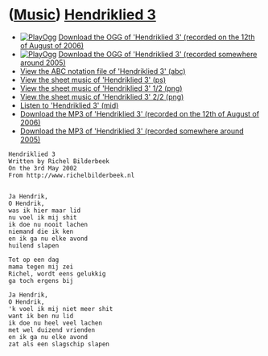# ([Music](Music.htm)) [Hendriklied 3](SongHendriklied3.htm)

 * [![PlayOgg](http://static.fsf.org/playogg/Play_ogg_80x15.png "I support PlayOgg!")](http://playogg.org) [Download the OGG of 'Hendriklied 3' (recorded on the 12th of August of 2006)](CD06_08Hendriklied3_20060812.ogg)
 * [![PlayOgg](http://static.fsf.org/playogg/Play_ogg_80x15.png "I support PlayOgg!")](http://playogg.org) [Download the OGG of 'Hendriklied 3' (recorded somewhere around 2005)](CD05_08Hendriklied3.ogg)
 * [View the ABC notation file of 'Hendriklied 3' (abc)](Hendriklied3.abc)
 * [View the sheet music of 'Hendriklied 3' (ps)](SongHendriklied3.ps)
 * [View the sheet music of 'Hendriklied 3' 1/2 (png)](SongHendriklied3-0.png)
 * [View the sheet music of 'Hendriklied 3' 2/2 (png)](SongHendriklied3-1.png)
 * [Listen to 'Hendriklied 3' (mid)](SongHendriklied3.mid)
 * [Download the MP3 of 'Hendriklied 3' (recorded on the 12th of August of 2006)](CD06_08Hendriklied3_20060812.mp3)
 * [Download the MP3 of 'Hendriklied 3' (recorded somewhere around 2005)](CD05_08Hendriklied3.mp3)

```
Hendriklied 3
Written by Richel Bilderbeek
On the 3rd May 2002
From http://www.richelbilderbeek.nl


Ja Hendrik,
O Hendrik,
was ik hier maar lid
nu voel ik mij shit
ik doe nu nooit lachen
niemand die ik ken
en ik ga nu elke avond
huilend slapen

Tot op een dag
mama tegen mij zei
Richel, wordt eens gelukkig
ga toch ergens bij

Ja Hendrik,
O Hendrik,
'k voel ik mij niet meer shit
want ik ben nu lid
ik doe nu heel veel lachen
met wel duizend vrienden
en ik ga nu elke avond
zat als een slagschip slapen
```

